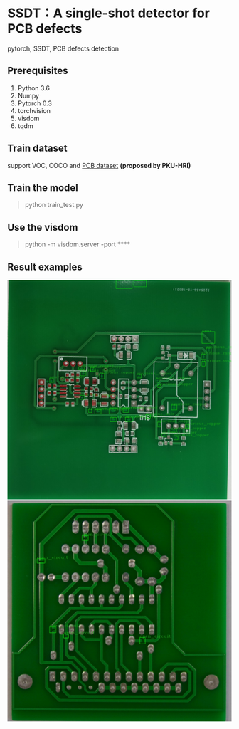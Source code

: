 # SSDT：A single-shot detector for PCB  defects
 pytorch, SSDT, PCB defects detection

## Prerequisites
1. Python 3.6
2. Numpy
3. Pytorch 0.3
4. torchvision
5. visdom
6. tqdm

## Train dataset
support VOC, COCO and [PCB dataset](http://robotics.pkusz.edu.cn/resources/dataset/) **(proposed by PKU-HRI)**
## Train the model
> python train_test.py

## Use the visdom
> python -m visdom.server -port ****

## Result examples
![](examples/result1.jpg)
![](examples/result4.jpg)